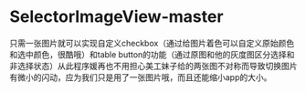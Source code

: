# SelectorImageView-master
只需一张图片就可以实现自定义checkbox（通过给图片着色可以自定义原始颜色和选中颜色，很酷哦）和table button的功能（通过原图和他的灰度图区分选择和非选择状态）从此程序媛再也不用担心美工妹子给的两张图不对称而导致切换图片有微小的闪动，应为我们只是用了一张图片哦，而且还能缩小app的大小。
